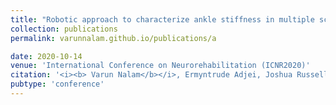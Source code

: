 ```yaml
---
title: "Robotic approach to characterize ankle stiffness in multiple sclerosis patients during standing and walking"
collection: publications
permalink: varunnalam.github.io/publications/a

date: 2020-10-14
venue: 'International Conference on Neurorehabilitation (ICNR2020)'
citation: '<i><b> Varun Nalam</b></i>, Ermyntrude Adjei, Joshua Russell, Megan C Eikenberry, Dean WIngerchuck, Hyunglae Lee'
pubtype: 'conference'
---
```

